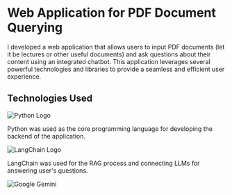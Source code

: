 <h1>Web Application for PDF Document Querying</h1>

I developed a web application that allows users to input PDF documents (let it be lectures or other useful documents) and ask questions about their content using an integrated chatbot. This application leverages several powerful technologies and libraries to provide a seamless and efficient user experience.


<h2>Technologies Used</h2>

![Python Logo](https://upload.wikimedia.org/wikipedia/commons/f/f8/Python_logo_and_wordmark.svg)

Python was used as the core programming language for developing the backend of the application.

![LangChain Logo]([https://upload.wikimedia.org/wikipedia/commons/f/f8/Python_logo_and_wordmark.svg](https://encrypted-tbn0.gstatic.com/images?q=tbn:ANd9GcTOg4jkdnXObrQLxaDRLpqljxZFK5vxsiUaDw&s))

LangChain was used for the RAG process and connecting LLMs for answering user's questions.


![Google Gemini](https://lh3.googleusercontent.com/LKDaEbwbaU5rCRgwXXLvtLr1kx-HI6o0WB6xvIOyFIH3162Me7GpUaESQfsoj0XJcIJNKjaQ8Yo5ZBfMJYiAycwHVo9tjET8V-u9iVdRspiTPbg9LQ=w1200-h630-n-nu)
